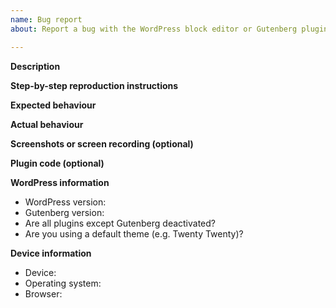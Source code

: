 ```yaml
---
name: Bug report
about: Report a bug with the WordPress block editor or Gutenberg plugin

---
```


<!--
Please fill out ALL required sections. Bug reports with missing information will be
closed.

Before submitting a bug report:

- Check if the bug has already been fixed by updating WordPress and/or Gutenberg.
- Check if the bug is caused by a plugin by deactivating all plugins except Gutenberg.
- Check if the bug is caused by a theme by activating a default theme e.g. Twenty Twenty.

If this is a security issue, please report it in HackerOne instead:
https://hackerone.com/wordpress
-->

**Description**
<!-- Please write a brief description of the bug. -->

**Step-by-step reproduction instructions**
<!--
Please list the steps needed to reproduce the bug. For example:
1. Go to '...'
2. Click on '...'
3. Scroll down to '...'
-->

**Expected behaviour**
<!-- Please describe what you expected to happen. -->

**Actual behaviour**
<!-- Please describe what actually happened. -->

**Screenshots or screen recording (optional)**
<!--
If possible, please upload a screenshot or screen recording which demonstrates
the bug. You can use LIEcap to create a GIF screen recording:
https://www.cockos.com/licecap/
-->

**Plugin code (optional)**
<!--
If this bug is to do with a developer API, please share a code snippet or plugin
code that demonstrates the issue. You can use GitHub Gist to share multiple code
files:
https://gist.github.com
-->

**WordPress information**
- WordPress version: <!-- e.g. "5.6.0" -->
- Gutenberg version: <!-- e.g. "9.4.0" or "Not installed" -->
- Are all plugins except Gutenberg deactivated? <!-- "Yes" or "No" -->
- Are you using a default theme (e.g. Twenty Twenty)? <!-- "Yes" or "No" -->

**Device information**
- Device: <!-- e.g. "Desktop" or "iPhone 11" -->
- Operating system: <!-- e.g. "Windows 10" or "iOS 14" -->
- Browser: <!-- e.g. "Chrome 86.0" or "Mobile Safari" -->
